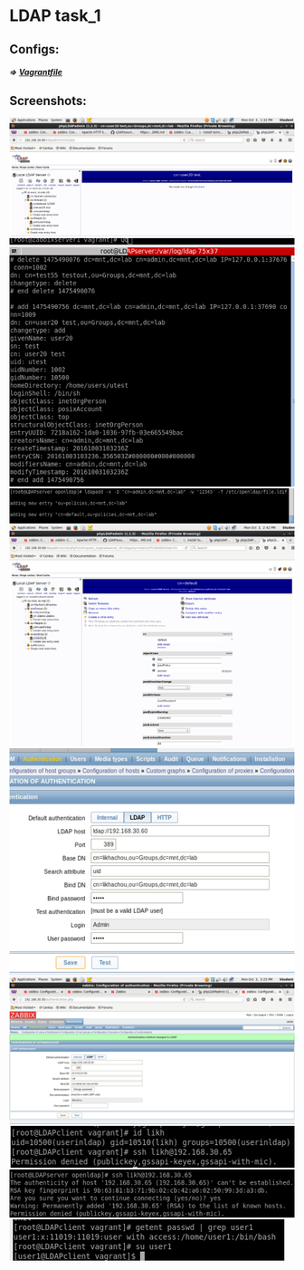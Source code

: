 # LDAP task_1

## Configs:
##### => [Vagrantfile](Vagrantfile_client)


##

## Screenshots:
![](sources/Screenshot-1.png)
![](sources/Screenshot-2.png)
![](sources/Screenshot-3.png)
![](sources/Screenshot-4.png)
![](sources/Screenshot-5.png)
![](sources/Screenshot-6.png)
![](sources/Screenshot-7.png)
![](sources/Screenshot-8.png)
![](sources/Screenshot-9.png)
